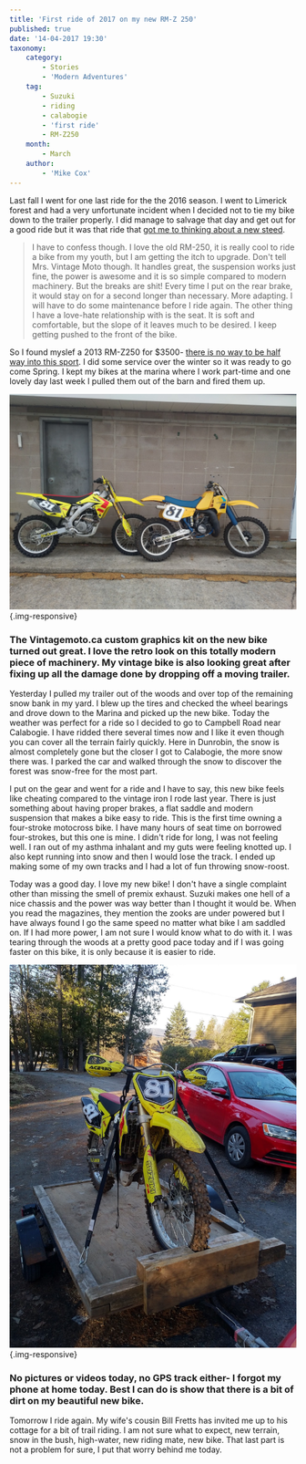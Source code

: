 ```yaml
---
title: 'First ride of 2017 on my new RM-Z 250'
published: true
date: '14-04-2017 19:30'
taxonomy:
    category:
        - Stories
        - 'Modern Adventures'
    tag:
        - Suzuki
        - riding
        - calabogie
        - 'first ride'
        - RM-Z250
    month:
        - March
    author:
        - 'Mike Cox'
---
```


Last fall I went for one last ride for the the 2016 season.  I went to Limerick forest and had a very unfortunate incident when I decided not to tie my bike down to the trailer properly. I did manage to salvage that day and get out for a good ride but it was that ride that [got me to thinking about a new steed](http://vintagemoto.ca/notes/have-you-ever-done-anything-this-dumb). 

> I have to confess though. I love the old RM-250, it is really cool to ride a bike from my youth, but I am getting the itch to upgrade. Don't tell Mrs. Vintage Moto though. It handles great, the suspension works just fine, the power is awesome and it is so simple compared to modern machinery. But the breaks are shit! Every time I put on the rear brake, it would stay on for a second longer than necessary. More adapting. I will have to do some maintenance before I ride again. The other thing I have a love-hate relationship with is the seat. It is soft and comfortable, but the slope of it leaves much to be desired. I keep getting pushed to the front of the bike.

So I found myslef a 2013 RM-Z250 for $3500-  [there is no way to be half way into this sport](http://vintagemoto.ca/notes/it-is-not-possible-to-be-half-way-into-this-sport). I did some service over the winter so it was ready to go come Spring.  I kept my bikes at the marina where I work part-time and one lovely day last week I pulled them out of the barn and fired them up.

![The fleet](fleet.jpg?cropResize=800,800){.img-responsive}
### The Vintagemoto.ca custom graphics kit on the new bike turned out great.  I love the retro look on this totally modern piece of machinery.  My vintage bike is also looking great after fixing up all the damage done by dropping off a moving trailer.

Yesterday I pulled my trailer out of the woods and over top of the remaining snow bank in my yard.  I blew up the tires and checked the wheel bearings and drove down to the Marina and picked up the new bike.  Today the weather was perfect for a ride so I decided to go to Campbell Road near Calabogie.  I have ridded there several times now and I like it even though you can cover all the terrain fairly quickly.  Here in Dunrobin, the snow is almost completely gone but the closer I got to Calabogie, the more snow there was.  I parked the car and walked through the snow to discover the forest was snow-free for the most part.

I put on the gear and went for a ride and I have to say, this new bike feels like cheating compared to the vintage iron I rode last year.  There is just something about having proper brakes, a flat saddle and modern suspension that makes a bike easy to ride.  This is the first time owning a four-stroke motocross bike.  I have many hours of seat time on borrowed four-strokes, but this one is mine.  I didn't ride for long, I was not feeling well.  I ran out of my asthma inhalant and my guts were feeling knotted up. I also kept running into snow and then I would lose the track.  I ended up making some of my own tracks and I had a lot of fun throwing snow-roost.  

Today was a good day.  I love my new bike! I don't have a single complaint other than missing the smell of premix exhaust. Suzuki makes one hell of a nice chassis and the power was way better than I thought it would be.  When you read the magazines, they mention the zooks are under powered but I have always found I go the same speed no matter what bike I am saddled on. If I had more power, I am not sure I would know what to do with it. I was tearing through the woods at a pretty good pace today and if I was going faster on this bike, it is only because it is easier to ride.

![A little dirty](trailering.jpg?cropResize=1000,1000){.img-responsive}
### No pictures or videos today, no GPS track either- I forgot my phone at home today.  Best I can do is show that there is a bit of dirt on my beautiful new bike.

Tomorrow I ride again.  My wife's cousin Bill Fretts has invited me up to his cottage for a bit of trail riding.  I am not sure what to expect, new terrain, snow in the bush, high-water, new riding mate, new bike.  That last part is not a problem for sure, I put that worry behind me today.